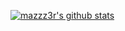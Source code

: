 [![mazzz3r's github stats](https://github-readme-stats.vercel.app/api?username=mazzz3r&show_icons=true)](https://github.com/anuraghazra/github-readme-stats)
